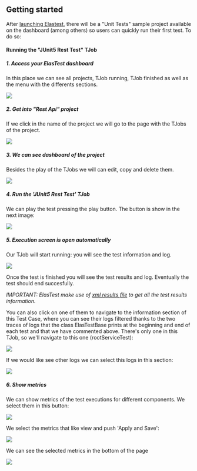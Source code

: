<div class="range range-xs-left">
<div class="cell-xs-10 cell-lg-6 text-md-left inset-md-right-80 cell-lg-push-1 offset-top-50 offset-lg-top-0">
<h2 id="content" class="h1">Getting started</h2>
<div class="offset-top-30 offset-md-top-30">
</div>
</div>
</div>

After [launching Elastest](/try-elastest), there will be a "Unit Tests" sample project available on the dashboard (among others) so users can quickly run their first test. To do so:

<h4 class="holder-subtitle link-top">Running the "JUnit5 Rest Test" TJob</h4>

<h5 class="small-subtitle">1. Access your ElasTest dashboard</h5>
<p>In this place we can see all projects, TJob running, TJob finished as well as the menu with the differents sections.</p>

<div class="docs-gallery inline-block">
    <a data-fancybox="gallery-1" href="/docs/tutorials/images/getting-started/dashboard.png"><img class="img-responsive img-wellcome" src="/docs/tutorials/images/getting-started/dashboard.png"/></a>
</div>

<h5 class="small-subtitle">2. Get into "Rest Api" project</h5>
<p>If we click in the name of the project we will go to the page with the TJobs of the project.</p>

<div class="docs-gallery inline-block">
    <a data-fancybox="gallery-1" href="/docs/tutorials/images/getting-started/select-proyect.png"><img class="img-responsive img-wellcome" src="/docs/tutorials/images/getting-started/select-proyect.png"/></a>
</div>

<h5 class="small-subtitle">3. We can see dashboard of the project </h5>
<p>Besides the play of the TJobs we will can edit, copy and delete them.</p>
<div class="docs-gallery inline-block">
    <a data-fancybox="gallery-1" href="/docs/tutorials/images/getting-started/proyects.png"><img class="img-responsive img-wellcome" src="/docs/tutorials/images/getting-started/proyects.png"/></a>
</div>

<h5 class="small-subtitle">4. Run the 'JUnit5 Rest Test' TJob</h5>
<p>We can play the test pressing the play button. The button is show in the next image:</p>

<div class="docs-gallery inline-block">
    <a data-fancybox="gallery-1" href="/docs/tutorials/images/getting-started/run-test.png"><img class="img-responsive img-wellcome" src="/docs/tutorials/images/getting-started/run-test.png"/></a>
</div>

<h5 class="small-subtitle">5. Execution screen is open automatically</h5>

<p>Our TJob will start running: you will see the test information and log.</p>

<div class="docs-gallery inline-block">
    <a data-fancybox="gallery-1" href="/docs/tutorials/images/getting-started/running.png"><img class="img-responsive img-wellcome" src="/docs/tutorials/images/getting-started/running.png"/></a>
</div>

<p>Once the test is finished you will see the test results and log. Eventually the test should end succesfully.</p>

<p>
    <div class="range range-xs range-xs-center warning-range">
        <div class="cell-xs-2 cell-lg-1" style="text-align: center;"><span class="icon mdi mdi-information-outline warning-span"></span></div>
        <div class="cell-xs-10 cell-lg-11 warning-text"><p><i>IMPORTANT: ElasTest make use of  <a href="/docs/testing/unit#xmlAndtestResultsPath" title="View XML Report explanation">xml results file</a> to get all the test results information.</i></p></div>
    </div>
</p>

<p>You can also click on one of them to navigate to the information section of this Test Case, where you can see their logs filtered thanks to the two traces of logs that the class ElasTestBase prints at the beginning and end of each test and that we have commented above. There's only one in this TJob, so we'll navigate to this one (rootServiceTest):</p>

<div class="docs-gallery inline-block">
    <a data-fancybox="gallery-1" href="/docs/tutorials/images/getting-started/results.png"><img class="img-responsive img-wellcome" src="/docs/tutorials/images/getting-started/results.png"/></a>
</div>

<p>If we would like see other logs we can select this logs in this section:</p>

<div class="docs-gallery inline-block">
    <a data-fancybox="gallery-1" href="/docs/tutorials/images/getting-started/select-logs-to-show.png"><img class="img-responsive img-wellcome" src="/docs/tutorials/images/getting-started/select-logs-to-show.png"/></a>
</div>

<h5 class="small-subtitle">6. Show metrics</h5>

<p>We can show metrics of the test executions for different components. We select them in this button:</p>

<div class="docs-gallery inline-block">
    <a data-fancybox="gallery-1" href="/docs/tutorials/images/getting-started/results-select-metrics.png"><img class="img-responsive img-wellcome" src="/docs/tutorials/images/getting-started/results-select-metrics.png"/></a>
</div>

<p>We select the metrics that like view and push 'Apply and Save':</p>

<div class="docs-gallery inline-block">
    <a data-fancybox="gallery-1" href="/docs/tutorials/images/getting-started/select-metrics.png"><img class="img-responsive img-wellcome" src="/docs/tutorials/images/getting-started/select-metrics.png"/></a>
</div>

<p>We can see the selected metrics in the bottom of the page</p>

<div class="docs-gallery inline-block">
    <a data-fancybox="gallery-1" href="/docs/tutorials/images/getting-started/metrics.png"><img class="img-responsive img-wellcome" src="/docs/tutorials/images/getting-started/metrics.png"/></a>
</div>
